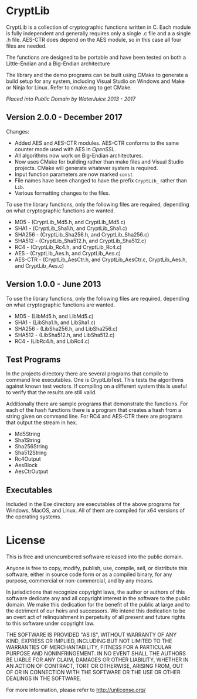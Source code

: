 CryptLib
========

CryptLib is a collection of cryptographic functions written in C. Each
module is fully independent and generally requires only a single .c file
and a a single .h file. AES-CTR does depend on the AES module, so in this
case all four files are needed.

The functions are designed to be portable and have been tested on both
a Little-Endian and a Big-Endian architecture

The library and the demo programs can be built using CMake to generate
a build setup for any system, including Visual Studio on Windows and
Make or Ninja for Linux. Refer to cmake.org to get CMake.

*Placed into Public Domain by WaterJuice 2013 - 2017*

Version 2.0.0 - December 2017
-----------------------------

Changes:

* Added AES and AES-CTR modules. AES-CTR conforms to the same counter
mode used with AES in *OpenSSL*.
* All algorithms now work on Big-Endian architectures.
* Now uses CMake for building rather than make files and Visual Studio
projects. CMake will generate whatever system is required.
* Input function parameters are now marked `const`
* File names have been changed to have the prefix `CryptLib_` rather
than `Lib`.
* Various formatting changes to the files.

To use the library functions, only the following files are required,
depending on what cryptographic functions are wanted.

* MD5 - (CryptLib_Md5.h, and CryptLib_Md5.c)
* SHA1 - (CryptLib_Sha1.h, and CryptLib_Sha1.c)
* SHA256 - (CryptLib_Sha256.h, and CryptLib_Sha256.c)
* SHA512 - (CryptLib_Sha512.h, and CryptLib_Sha512.c)
* RC4 - (CryptLib_Rc4.h, and CryptLib_Rc4.c)
* AES - (CryptLib_Aes.h, and CryptLib_Aes.c)
* AES-CTR - (CryptLib_AesCtr.h, and CryptLib_AesCtr.c, CryptLib_Aes.h,
  and CryptLib_Aes.c)
             

Version 1.0.0 - June 2013
-------------------------

To use the library functions, only the following files are required,
depending on what cryptographic functions are wanted.

* MD5 - (LibMd5.h, and LibMd5.c)
* SHA1 - (LibSha1.h, and LibSha1.c)
* SHA256 - (LibSha256.h, and LibSha256.c)
* SHA512 - (LibSha512.h, and LibSha512.c)
* RC4 - (LibRc4.h, and LibRc4.c)

Test Programs
-------------

In the projects directory there are several programs that compile to
command line executables. One is CryptLibTest. This tests the algorithms
against known test vectors. If compiling on a different system this
is useful to verify that the results are still valid.

Additionally there are sample programs that demonstrate the functions. For
each of the hash functions there is a program that creates a hash from a
string given on command line. For RC4 and AES-CTR there are programs that
output the stream in hex.

* Md5String
* Sha1String
* Sha256String
* Sha512String
* Rc4Output
* AesBlock
* AesCtrOutput

Executables
-----------

Included in the Exe directory are executables of the above programs for Windows,
MacOS, and Linux. All of them are compiled for x64 versions of the operating
systems. 

License
=======

This is free and unencumbered software released into the public domain.

Anyone is free to copy, modify, publish, use, compile, sell, or
distribute this software, either in source code form or as a compiled
binary, for any purpose, commercial or non-commercial, and by any
means.

In jurisdictions that recognize copyright laws, the author or authors
of this software dedicate any and all copyright interest in the
software to the public domain. We make this dedication for the benefit
of the public at large and to the detriment of our heirs and
successors. We intend this dedication to be an overt act of
relinquishment in perpetuity of all present and future rights to this
software under copyright law.

THE SOFTWARE IS PROVIDED "AS IS", WITHOUT WARRANTY OF ANY KIND,
EXPRESS OR IMPLIED, INCLUDING BUT NOT LIMITED TO THE WARRANTIES OF
MERCHANTABILITY, FITNESS FOR A PARTICULAR PURPOSE AND NONINFRINGEMENT.
IN NO EVENT SHALL THE AUTHORS BE LIABLE FOR ANY CLAIM, DAMAGES OR
OTHER LIABILITY, WHETHER IN AN ACTION OF CONTRACT, TORT OR OTHERWISE,
ARISING FROM, OUT OF OR IN CONNECTION WITH THE SOFTWARE OR THE USE OR
OTHER DEALINGS IN THE SOFTWARE.

For more information, please refer to <http://unlicense.org/>

